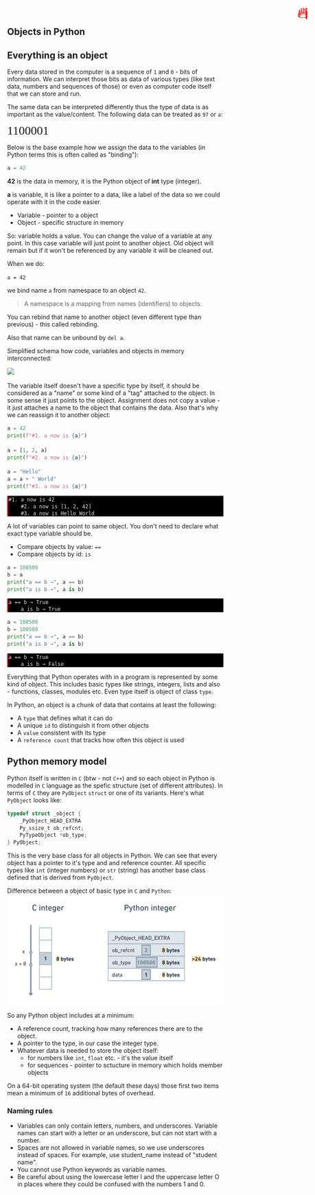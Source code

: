 ## Objects in Python

## Everything is an object

<span title="This is important" style="position: absolute; top: 25px; right: 30px; font-size: 250%; color:red">ℹ️</span>

Every data stored in the computer is a sequence of `1` and `0` - bits of information. We can interpret those bits as data of various types (like text data, numbers and sequences of those) or even as computer code itself that we can store and run. 

The same data can be interpreted differently thus the type of data is as important as the value/content. The following data can be treated as `97` or `a`:

<span style="font-family: Consolas; font-size: 200%">1100001</span>

Below is the base example how we assign the data to the variables (in Python terms this is often called as "binding"):


```python
a = 42
```

**42** is the data in memory, it is the Python object of **int** type (integer).

**a** is variable, it is like a pointer to a data, like a label of the data so we could operate with it in the code easier.

* Variable - pointer to a object
* Object - specific structure in memory

So: variable holds a value. You can change the value of a variable at any point. In this case variable will just point to another object. Old object will remain but if it won't be referenced by any variable it will be cleaned out.

When we do:

```a = 42``` 

we bind name ```a``` from namespace to an object ```42```. 

> A namespace is a mapping from names (identifiers) to objects. 

You can rebind that name to another object (even different type than previous) - this called rebinding. 

Also that name can be unbound by ```del a```. 

<span title="This is important" style="position: absolute; top: 25px; right: 30px; font-size: 250%; color:red">ℹ️</span>

Simplified schema how code, variables and objects in memory interconnected:

<img src="../images/tr_01_05.png">

The variable itself doesn't have a specific type by itself, it should be considered as a "name" or some kind of a "tag" attached to the object. In some sense it just points  to the object. Assignment does not copy a value - it just attaches a name to the object that contains the data. Also that's why we can reassign it to another object:


```python
a = 42
print(f"#1. a now is {a}")

a = [1, 2, a]
print(f"#2. a now is {a}")

a = "Hello"
a = a + " World"
print(f"#3. a now is {a}")
```

<pre class="notranslate" style="background-color: #000;color: #e2e2e2;font-family: Hack, Consolas, Menlo, Mono, monospace;border-left: .25em solid #bc0000;"><code>#1. a now is 42
    #2. a now is [1, 2, 42]
    #3. a now is Hello World</code></pre>


A lot of variables can point to same object. You don't need to declare what exact type variable should be.

* Compare objects by value: ```==```
* Compare objects by id: ```is```


```python
a = 100500
b = a
print("a == b →", a == b)
print("a is b →", a is b)
```

<pre class="notranslate" style="background-color: #000;color: #e2e2e2;font-family: Hack, Consolas, Menlo, Mono, monospace;border-left: .25em solid #bc0000;"><code>a == b → True
    a is b → True</code></pre>



```python
a = 100500
b = 100500
print("a == b →", a == b)
print("a is b →", a is b)
```

<pre class="notranslate" style="background-color: #000;color: #e2e2e2;font-family: Hack, Consolas, Menlo, Mono, monospace;border-left: .25em solid #bc0000;"><code>a == b → True
    a is b → False</code></pre>


<span title="Advanced topic" style="position: absolute; top: 25px; right: 30px; font-size: 250%; color:red">🔥</span>

Everything that Python operates with in a program is represented by some kind of object. This includes basic types like strings, integers, lists and also - functions, classes, modules etc. Even type itself is object of class `type`.

In Python, an object is a chunk of data that contains at least the following:
* A `type` that defines what it can do
* A unique `id` to distinguish it from other objects
* A `value` consistent with its type
* A `reference count` that tracks how often this object is used

## Python memory model

<span title="Advanced topic" style="position: absolute; top: 25px; right: 30px; font-size: 250%; color:red;">🔥</span>

Python itself is written in `C` (btw - not `C++`) and so each object in Python is modelled in `C` language as the spefic structure (set of different attributes). In terms of `C` they are `PyObject` `struct` or one of its variants. Here's what `PyObject` looks like:

```c
typedef struct _object {
    _PyObject_HEAD_EXTRA
    Py_ssize_t ob_refcnt;
    PyTypeObject *ob_type;
} PyObject;
```

This is the very base class for all objects in Python. We can see that every object has a pointer to it's type and and reference counter. All specific types like `int` (integer numbers) or `str` (string) has another base class defined that is derived from `PyObject`. 


<span title="Advanced topic" style="position: absolute; top: 25px; right: 30px; font-size: 250%; color:red">🔥</span>

Difference between a object of basic type in `C` and `Python`:
<img src="../images/tr_01_02_new.png"/>

So any Python object includes at a minimum:

* A reference count, tracking how many references there are to the object.
* A pointer to the type, in our case the integer type.
* Whatever data is needed to store the object itself:
    * for numbers like `int`, `float` etc. - it's the value itself
    * for sequences - pointer to sctucture in memory which holds member objects

On a 64-bit operating system (the default these days) those first two items mean a minimum of `16` additional bytes of overhead. 

### Naming rules

* Variables can only contain letters, numbers, and underscores. Variable names can start with a letter or an underscore, but can not start with a number.
* Spaces are not allowed in variable names, so we use underscores instead of spaces. For example, use student_name instead of "student name".
* You cannot use Python keywords as variable names.
* Be careful about using the lowercase letter l and the uppercase letter O in places where they could be confused with the numbers 1 and 0.